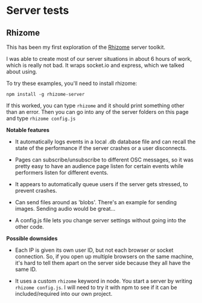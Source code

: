 # Server tests

## Rhizome

This has been my first exploration of the [Rhizome](https://github.com/sebpiq/rhizome) server toolkit.

I was able to create most of our server situations in about 6 hours of work, which is really not bad. It wraps socket.io and express, which we talked about using.

To try these examples, you'll need to install rhizome: 

`npm install -g rhizome-server` 

If this worked, you can type `rhizome` and it should print something other than an error. Then you can go into any of the server folders on this page and type `rhizome config.js`


**Notable features**

- It automatically logs events in a local .db database file and can recall the state of the performance if the server crashes or a user disconnects.

- Pages can subscribe/unsubscribe to different OSC messages, so it was pretty easy to have an audience page listen for certain events while performers listen for different events.

- It appears to automatically queue users if the server gets stressed, to prevent crashes.

- Can send files around as 'blobs'. There's an example for sending images. Sending audio would be great...

- A config.js file lets you change server settings without going into the other code.


**Possible downsides**

- Each IP is given its own user ID, but not each browser or socket connection. So, if you open up multiple browsers on the same machine, it's hard to tell them apart on the server side because they all have the same ID.

- It uses a custom `rhizome` keyword in node. You start a server by writing `rhizome config.js`. I will need to try it with npm to see if it can be included/required into our own project.





